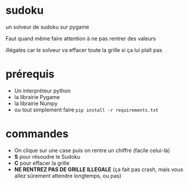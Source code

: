 # sudoku
un solveur de sudoku sur pygame

Faut quand même faire attention à ne pas rentrer des valeurs

illégales car le solveur va effacer toute la grille si ça lui
plaît pas

# prérequis
- Un interpréteur python
- la librairie Pygame
- la librairie Numpy
- ou tout simplement faire `pip install -r requirements.txt`

# commandes
- On clique sur une case puis on rentre un chiffre (facile celui-là)
- **S** pour résoudre le Sudoku
- **C** pour effacer la grille
- **NE RENTREZ PAS DE GRILLE ILLEGALE** (ça fait pas crash, mais vous allez sûrement attendre longtemps, ou pas)
